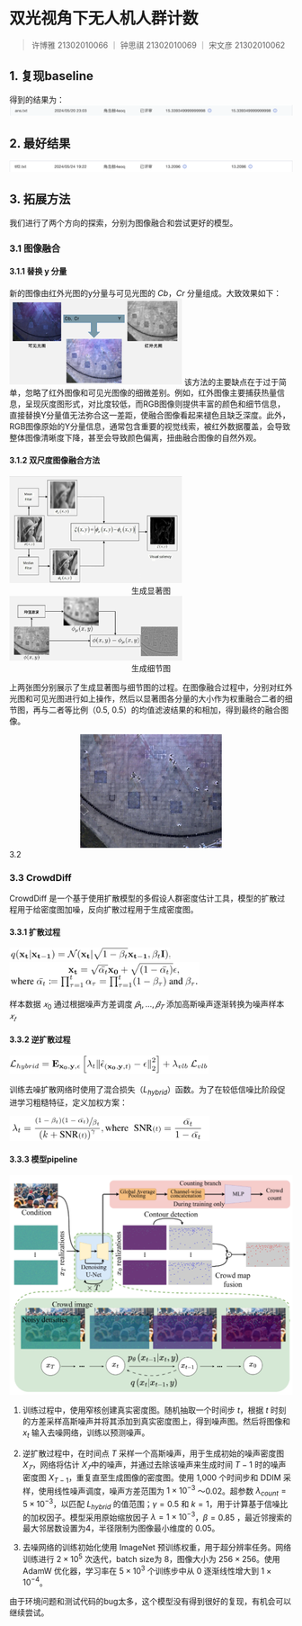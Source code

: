 # 双光视角下无人机人群计数

> 许博雅 21302010066 ｜ 钟思祺 21302010069 ｜ 宋文彦 21302010062

## 1. 复现baseline

得到的结果为：
![](./img/baseline.png)
## 2. 最好结果
![](./img/tif.png)
## 3. 拓展方法

我们进行了两个方向的探索，分别为图像融合和尝试更好的模型。

### 3.1 图像融合

#### 3.1.1 替换 y 分量
新的图像由红外光图的y分量与可见光图的 $Cb$，$Cr$ 分量组成。大致效果如下：
<img src="./img/替换y分量.png" style="zoom:30%;" />
该方法的主要缺点在于过于简单，忽略了红外图像和可见光图像的细微差别。例如，红外图像主要捕获热量信息，呈现灰度图形式，对比度较低，而RGB图像则提供丰富的颜色和细节信息，直接替换Y分量值无法弥合这一差距，使融合图像看起来褪色且缺乏深度。此外，RGB图像原始的Y分量信息，通常包含重要的视觉线索，被红外数据覆盖，会导致整体图像清晰度下降，甚至会导致颜色偏离，扭曲融合图像的自然外观。

#### 3.1.2 双尺度图像融合方法
<img src="./img/显著图.png" style="zoom:30%;" />

<div style="text-align: center;">生成显著图</div>

<img src="./img/细节图.png" style="zoom:30%;" />

<div style="text-align: center;">生成细节图</div>

上两张图分别展示了生成显著图与细节图的过程。在图像融合过程中，分别对红外光图和可见光图进行如上操作，然后以显著图各分量的大小作为权重融合二者的细节图，再与二者等比例（0.5, 0.5）的均值滤波结果的和相加，得到最终的融合图像。
<div style="text-align: center;">
    <img src="./img/tif结果.png" alt="描述" style="width: 50%;"/>
</div>
3.2 

### 3.3 CrowdDiff

CrowdDiff 是一个基于使用扩散模型的多假设人群密度估计工具，模型的扩散过程用于给密度图加噪，反向扩散过程用于生成密度图。

#### 3.3.1 扩散过程

<img src="./img/扩散过程.png" alt="扩散过程" style="zoom:40%;" />

<img src="./img/扩散过程2.png" alt="扩散过程2" style="zoom:40%;" />

样本数据 $𝑥_0$ 通过根据噪声方差调度 $𝛽_1,...,𝛽_𝑇$ 添加高斯噪声逐渐转换为噪声样本 $𝑥_𝑡$

#### 3.3.2 逆扩散过程

<img src="./img/逆扩散过程混合损失函数.png" alt="逆扩散过程混合损失函数" style="zoom:40%;" />

训练去噪扩散网络时使用了混合损失（$L_{hybrid}$）函数。为了在较低信噪比阶段促进学习粗糙特征，定义加权方案：

<img src="./img/逆扩散过程.png" alt="逆扩散过程" style="zoom:40%;" />

#### 3.3.3 模型pipeline

<img src="./img/crowdDiff工作流程.png" alt="crowdDiff工作流程" style="zoom:50%;" />

1. 训练过程中，使用窄核创建真实密度图。随机抽取一个时间步 $t$，根据 $t$ 时刻的方差采样高斯噪声并将其添加到真实密度图上，得到噪声图。然后将图像和 $x_t$ 输入去噪网络，训练以预测噪声。

2. 逆扩散过程中，在时间点 $T$ 采样一个高斯噪声，用于生成初始的噪声密度图 $X_𝑇$，网络将估计 $X_𝑇$中的噪声，并通过去除该噪声来生成时间 $T−1$ 时的噪声密度图 $X_{T−1}$，重复直至生成图像的密度图。使用 1,000 个时间步和 DDIM 采样，使用线性噪声调度，噪声方差范围为 $1×10^{−3}$ ～0.02。超参数 $λ_{count} = 5 × 10^{−3}$，以匹配 $L_{hybrid}$ 的值范围；$γ = 0.5$ 和 $k = 1$，用于计算基于信噪比的加权因子。模型采用原始缩放因子 $\lambda = 1×10^{−3}$，$β = 0.85$ ，最近邻搜索的最大邻居数设置为4，半径限制为图像最小维度的 0.05。
3. 去噪网络的训练初始化使用 ImageNet 预训练权重，用于超分辨率任务。网络训练进行 $2×10^5$ 次迭代，batch size为 8，图像大小为 $256×256$。使用 AdamW 优化器，学习率在 $5×10^3$ 个训练步中从 0 逐渐线性增大到 $1×10^{-4}$。

由于环境问题和测试代码的bug太多，这个模型没有得到很好的复现，有机会可以继续尝试。
